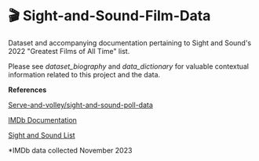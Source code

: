 # 🎬 Sight-and-Sound-Film-Data
Dataset and accompanying documentation pertaining to Sight and Sound's 2022 "Greatest Films of All Time" list.

Please see *dataset_biography* and *data_dictionary* for valuable contextual information related to this project and the data. 



**References**

[Serve-and-volley/sight-and-sound-poll-data](https://github.com/serve-and-volley/sight-and-sound-poll-data) 

[IMDb Documentation](https://help.imdb.com/article/contribution/titles/genres/GZDRMS6R742JRGAG#)

[Sight and Sound List](https://www.bfi.org.uk/sight-and-sound/greatest-films-all-time)



*IMDb data collected November 2023




